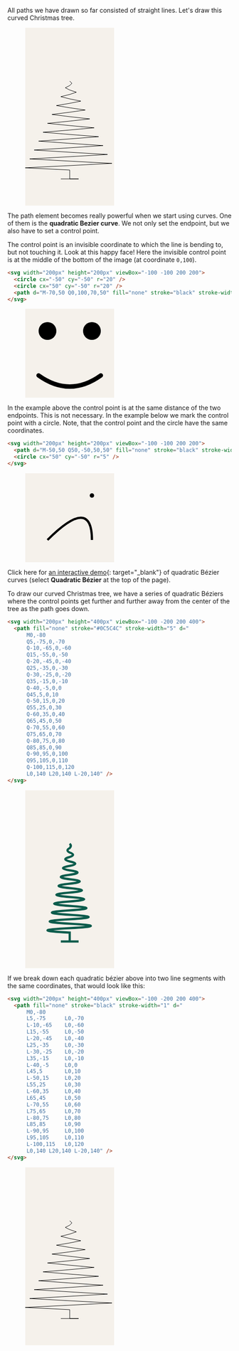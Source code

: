 All paths we have drawn so far consisted of straight lines. Let's draw this curved Christmas tree.

<figure>
<svg width="200px" height="400px" viewBox="-100 -200 200 400">
  <rect x="-100" y="-200" width="200" height="400" fill="#F5F1EB"/>
  <path fill="none" stroke="black" stroke-width="1" d="
      M0,-80
      L5,-75      L0,-70
      L-10,-65    L0,-60
      L15,-55     L0,-50
      L-20,-45    L0,-40
      L25,-35     L0,-30
      L-30,-25    L0,-20
      L35,-15     L0,-10
      L-40,-5     L0,0
      L45,5       L0,10
      L-50,15     L0,20
      L55,25      L0,30
      L-60,35     L0,40
      L65,45      L0,50
      L-70,55     L0,60
      L75,65      L0,70
      L-80,75     L0,80
      L85,85      L0,90
      L-90,95     L0,100
      L95,105     L0,110
      L-100,115   L0,120
      L0,140 L20,140 L-20,140" />
</svg>
</figure>

The path element becomes really powerful when we start using curves. One of them is the **quadratic Bezier curve**. We not only set the endpoint, but we also have to set a control point.

The control point is an invisible coordinate to which the line is bending to, but not touching it. Look at this happy face! Here the invisible control point is at the middle of the bottom of the image (at coordinate `0,100`).

```html
<svg width="200px" height="200px" viewBox="-100 -100 200 200">
  <circle cx="-50" cy="-50" r="20" />
  <circle cx="50" cy="-50" r="20" />
  <path d="M-70,50 Q0,100,70,50" fill="none" stroke="black" stroke-width="10" stroke-linecap="round" />
</svg>
```

<figure>
<svg width="200px" height="200px" viewBox="-100 -100 200 200">
  <rect x="-100" y="-100" width="200" height="200" fill="#F5F1EB"/>
  <circle cx="-50" cy="-50" r="20" />
  <circle cx="50" cy="-50" r="20" />
  <path d="M-70,50 Q0,100,70,50" fill="none" stroke="black" stroke-width="10" stroke-linecap="round" />
</svg>
</figure>

In the example above the control point is at the same distance of the two endpoints. This is not necessary. In the example below we mark the control point with a circle. Note, that the control point and the circle have the same coordinates.

```html
<svg width="200px" height="200px" viewBox="-100 -100 200 200">
  <path d="M-50,50 Q50,-50,50,50" fill="none" stroke="black" stroke-width="5" />
  <circle cx="50" cy="-50" r="5" />
</svg>
```

<figure>
<svg width="200px" height="200px" viewBox="-100 -100 200 200">
  <rect x="-100" y="-100" width="200" height="200" fill="#F5F1EB"/>
  <path d="M-50,50 Q50,-50,50,50" fill="none" stroke="black" stroke-width="5" />
  <circle cx="50" cy="-50" r="5" />
</svg>
</figure>

Click here for [an interactive demo](https://hunormarton.github.io/svg-curves){: target="_blank"} of quadratic Bézier curves (select **Quadratic Bézier** at the top of the page).

To draw our curved Christmas tree, we have a series of quadratic Béziers where the control points get further and further away from the center of the tree as the path goes down.

```html
<svg width="200px" height="400px" viewBox="-100 -200 200 400">
  <path fill="none" stroke="#0C5C4C" stroke-width="5" d="
      M0,-80
      Q5,-75,0,-70
      Q-10,-65,0,-60
      Q15,-55,0,-50
      Q-20,-45,0,-40
      Q25,-35,0,-30
      Q-30,-25,0,-20
      Q35,-15,0,-10
      Q-40,-5,0,0
      Q45,5,0,10
      Q-50,15,0,20
      Q55,25,0,30
      Q-60,35,0,40
      Q65,45,0,50
      Q-70,55,0,60
      Q75,65,0,70
      Q-80,75,0,80
      Q85,85,0,90
      Q-90,95,0,100
      Q95,105,0,110
      Q-100,115,0,120
      L0,140 L20,140 L-20,140" />
</svg>
```

<figure>
<svg width="200px" height="400px" viewBox="-100 -200 200 400">
  <rect x="-100" y="-200" width="200" height="400" fill="#F5F1EB"/>
  <path fill="none" stroke="#0C5C4C" stroke-width="5" d="
      M0,-80
      Q5,-75,0,-70
      Q-10,-65,0,-60
      Q15,-55,0,-50
      Q-20,-45,0,-40
      Q25,-35,0,-30
      Q-30,-25,0,-20
      Q35,-15,0,-10
      Q-40,-5,0,0
      Q45,5,0,10
      Q-50,15,0,20
      Q55,25,0,30
      Q-60,35,0,40
      Q65,45,0,50
      Q-70,55,0,60
      Q75,65,0,70
      Q-80,75,0,80
      Q85,85,0,90
      Q-90,95,0,100
      Q95,105,0,110
      Q-100,115,0,120
      L0,140 L20,140 L-20,140" />
</svg>
</figure>

If we break down each quadratic bézier above into two line segments with the same coordinates, that would look like this:

```html
<svg width="200px" height="400px" viewBox="-100 -200 200 400">
  <path fill="none" stroke="black" stroke-width="1" d="
      M0,-80
      L5,-75      L0,-70
      L-10,-65    L0,-60
      L15,-55     L0,-50
      L-20,-45    L0,-40
      L25,-35     L0,-30
      L-30,-25    L0,-20
      L35,-15     L0,-10
      L-40,-5     L0,0
      L45,5       L0,10
      L-50,15     L0,20
      L55,25      L0,30
      L-60,35     L0,40
      L65,45      L0,50
      L-70,55     L0,60
      L75,65      L0,70
      L-80,75     L0,80
      L85,85      L0,90
      L-90,95     L0,100
      L95,105     L0,110
      L-100,115   L0,120
      L0,140 L20,140 L-20,140" />
</svg>
```

<figure>
<svg width="200px" height="400px" viewBox="-100 -200 200 400">
  <rect x="-100" y="-200" width="200" height="400" fill="#F5F1EB"/>
  <path fill="none" stroke="black" stroke-width="1" d="
      M0,-80
      L5,-75      L0,-70
      L-10,-65    L0,-60
      L15,-55     L0,-50
      L-20,-45    L0,-40
      L25,-35     L0,-30
      L-30,-25    L0,-20
      L35,-15     L0,-10
      L-40,-5     L0,0
      L45,5       L0,10
      L-50,15     L0,20
      L55,25      L0,30
      L-60,35     L0,40
      L65,45      L0,50
      L-70,55     L0,60
      L75,65      L0,70
      L-80,75     L0,80
      L85,85      L0,90
      L-90,95     L0,100
      L95,105     L0,110
      L-100,115   L0,120
      L0,140 L20,140 L-20,140" />
</svg>
</figure>